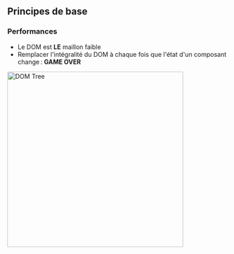 ## Principes de base

### Performances

* Le DOM est **LE** maillon faible
* Remplacer l'intégralité du DOM à chaque fois que l'état d'un composant change : **GAME OVER**

<img alt="DOM Tree" src="images/dom-tree.png" width="400">
